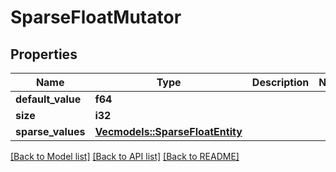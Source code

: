 # SparseFloatMutator

## Properties

Name | Type | Description | Notes
------------ | ------------- | ------------- | -------------
**default_value** | **f64** |  | 
**size** | **i32** |  | 
**sparse_values** | [**Vec<models::SparseFloatEntity>**](SparseFloatEntity.md) |  | 

[[Back to Model list]](../README.md#documentation-for-models) [[Back to API list]](../README.md#documentation-for-api-endpoints) [[Back to README]](../README.md)


